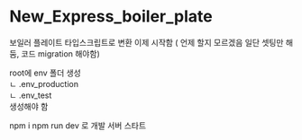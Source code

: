 # New_Express_boiler_plate

보일러 플레이트 타입스크립트로 변환
이제 시작함 ( 언제 할지 모르겠음 일단 셋팅만 해둠, 코드 migration 해야함)


root에 env 폴더 생성   
       ㄴ .env_production   
       ㄴ .env_test   
생성해야 함

npm i
npm run dev 로 개발 서버 스타트
